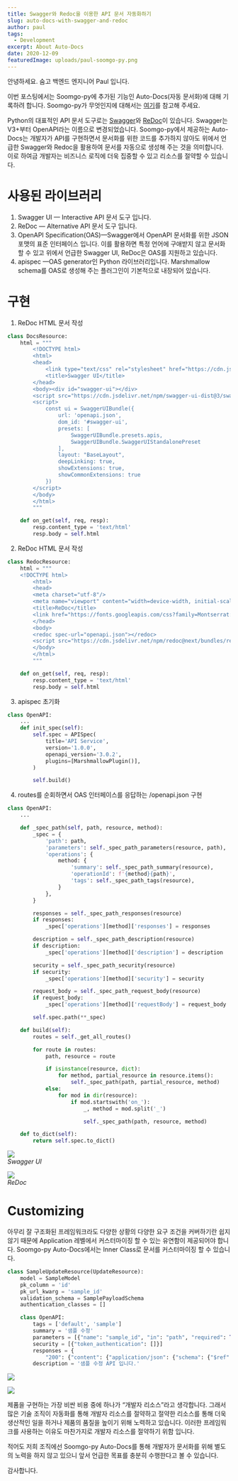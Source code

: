 ```yaml
---
title: Swagger와 Redoc을 이용한 API 문서 자동화하기
slug: auto-docs-with-swagger-and-redoc
author: paul
tags:
  - Development
excerpt: About Auto-Docs
date: 2020-12-09
featuredImage: uploads/paul-soomgo-py.png
---
```


안녕하세요. 숨고 백엔드 엔지니어 Paul 입니다.

이번 포스팅에서는 Soomgo-py에 추가된 기능인 Auto-Docs(자동 문서화)에 대해 기록하려 합니다. Soomgo-py가 무엇인지에 대해서는 [여기](http://localhost:8080/blog/2020/11/02/msa-architecture-soomgo-py/)를 참고해 주세요.

Python의 대표적인 API 문서 도구로는 <u>Swagger</u>와 <u>ReDoc</u>이 있습니다. Swagger는 V3+부터 OpenAPI라는 이름으로 변경되었습니다. Soomgo-py에서 제공하는 Auto-Docs는 개발자가 API를 구현하면서 문서화를 위한 코드를 추가하지 않아도 위에서 언급한 Swagger와 Redoc을 활용하여 문서를 자동으로 생성해 주는 것을 의미합니다. 이로 하여금 개발자는 비즈니스 로직에 더욱 집중할 수 있고 리소스를 절약할 수 있습니다.

# 사용된 라이브러리

1. Swagger UI — Interactive API 문서 도구 입니다.
2. ReDoc — Alternative API 문서 도구 입니다.
3. OpenAPI Specification(OAS)—Swagger에서 OpenAPI 문서화를 위한 JSON 포맷의 표준 인터페이스 입니다. 이를 활용하면 특정 언어에 구애받지 않고 문서화 할 수 있고 위에서 언급한 Swagger UI, ReDoc은 OAS를 지원하고 있습니다.
4. apispec —OAS generator인 Python 라이브러리입니다. Marshmallow schema를 OAS로 생성해 주는 플러그인이 기본적으로 내장되어 있습니다.

# 구현

1. ReDoc HTML 문서 작성

```py
class DocsResource:
    html = """
        <!DOCTYPE html>
        <html>
        <head>
            <link type="text/css" rel="stylesheet" href="https://cdn.jsdelivr.net/npm/swagger-ui-dist@3/swagger-ui.css">
            <title>Swagger UI</title>
        </head>
        <body><div id="swagger-ui"></div>
        <script src="https://cdn.jsdelivr.net/npm/swagger-ui-dist@3/swagger-ui-bundle.js"></script>
        <script>
            const ui = SwaggerUIBundle({
                url: 'openapi.json',
                dom_id: '#swagger-ui',
                presets: [
                    SwaggerUIBundle.presets.apis,
                    SwaggerUIBundle.SwaggerUIStandalonePreset
                ],
                layout: "BaseLayout",
                deepLinking: true,
                showExtensions: true,
                showCommonExtensions: true
            })
        </script>
        </body>
        </html>
        """

    def on_get(self, req, resp):
        resp.content_type = 'text/html'
        resp.body = self.html
```

2. ReDoc HTML 문서 작성

```py
class RedocResource:
    html = """
    <!DOCTYPE html>
        <html>
        <head>
        <meta charset="utf-8"/>
        <meta name="viewport" content="width=device-width, initial-scale=1">
        <title>ReDoc</title>
        <link href="https://fonts.googleapis.com/css?family=Montserrat:300,400,700|Roboto:300,400,700" rel="stylesheet">
        </head>
        <body>
        <redoc spec-url="openapi.json"></redoc>
        <script src="https://cdn.jsdelivr.net/npm/redoc@next/bundles/redoc.standalone.js"> </script>
        </body>
        </html>
        """

    def on_get(self, req, resp):
        resp.content_type = 'text/html'
        resp.body = self.html
```

3. apispec 초기화

```py
class OpenAPI:
    ...
    def init_spec(self):
        self.spec = APISpec(
            title='API Service',
            version='1.0.0',
            openapi_version='3.0.2',
            plugins=[MarshmallowPlugin()],
        )

        self.build()
```

4. routes를 순회하면서 OAS 인터페이스를 응답하는 /openapi.json 구현

```py
class OpenAPI:
    ...

    def _spec_path(self, path, resource, method):
        _spec = {
            'path': path,
            'parameters': self._spec_path_parameters(resource, path),
            'operations': {
                method: {
                    'summary': self._spec_path_summary(resource),
                    'operationId': f'{method}{path}',
                    'tags': self._spec_path_tags(resource),
                }
            },
        }

        responses = self._spec_path_responses(resource)
        if responses:
            _spec['operations'][method]['responses'] = responses

        description = self._spec_path_description(resource)
        if description:
            _spec['operations'][method]['description'] = description

        security = self._spec_path_security(resource)
        if security:
            _spec['operations'][method]['security'] = security

        request_body = self._spec_path_request_body(resource)
        if request_body:
            _spec['operations'][method]['requestBody'] = request_body

        self.spec.path(**_spec)

    def build(self):
        routes = self._get_all_routes()

        for route in routes:
            path, resource = route

            if isinstance(resource, dict):
                for method, partial_resource in resource.items():
                    self._spec_path(path, partial_resource, method)
            else:
                for mod in dir(resource):
                    if mod.startswith('on_'):
                        _, method = mod.split('_')

                        self._spec_path(path, resource, method)

    def to_dict(self):
        return self.spec.to_dict()
```

![](./images/1.png)  
_Swagger UI_

![](./images/2.png)  
_ReDoc_

# Customizing

아무리 잘 구조화된 프레임워크라도 다양한 상황의 다양한 요구 조건을 커버하기란 쉽지 않기 때문에 Application 레벨에서 커스터마이징 할 수 있는 유연함이 제공되어야 합니다. Soomgo-py Auto-Docs에서는 Inner Class로 문서를 커스터마이징 할 수 있습니다.

```py
class SampleUpdateResource(UpdateResource):
    model = SampleModel
    pk_column = 'id'
    pk_url_kwarg = 'sample_id'
    validation_schema = SamplePayloadSchema
    authentication_classes = []

    class OpenAPI:
        tags = ['default', 'sample']
        summary = '샘플 수정'
        parameters = [{"name": "sample_id", "in": "path", "required": True, "type": "string"}]
        security = [{"token_authentication": []}]
        responses = {
            "200": {"content": {"application/json": {"schema": {"$ref": "#/components/schemas/SampleUpsertSchema"}}}}}
        description = '샘플 수정 API 입니다.'
```

![](./images/3.png)

![](./images/4.png)

제품을 구현하는 가장 비싼 비용 중에 하나가 “개발자 리소스”라고 생각합니다. 그래서 많은 기술 조직이 자동화를 통해 개발자 리소스를 절약하고 절약한 리소스를 통해 더욱 생산적인 일을 하거나 제품의 품질을 높이기 위해 노력하고 있습니다. 이러한 프레임워크를 사용하는 이유도 마찬가지로 개발자 리소스를 절약하기 위함 입니다.

적어도 저희 조직에선 Soomgo-py Auto-Docs를 통해 개발자가 문서화를 위해 별도의 노력을 하지 않고 있으니 앞서 언급한 목표를 충분히 수행한다고 볼 수 있습니다.

감사합니다.
